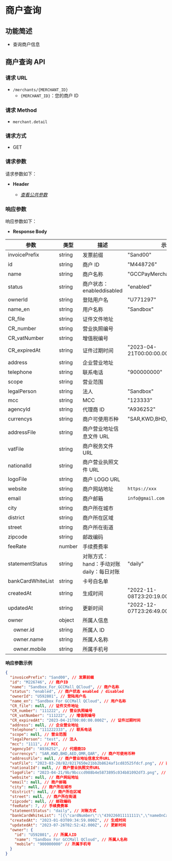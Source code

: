 # 商户查询

## 功能简述

- 查询商户信息

## 商户查询 API

### 请求 URL

- `/merchants/{MERCHANT_ID}`
  - `{MERCHANT_ID}`：您的商户 ID

### 请求 Method

- `merchant.detail`

### 请求方式

- GET

### 请求参数

请求参数如下：

- **Header**

  - [_查看公共参数_](/zh/payinApi/callMethod/callMethod#公共参数)

### 响应参数

响应参数如下：

- **Response Body**

| **参数**                             | **类型** | **描述**                                            | **示例**                   |
| ------------------------------------ | -------- | --------------------------------------------------- | -------------------------- |
| invoicePrefix                        | string   | 发票前缀                                            | "Sand00"                   |
| id                                   | string   | 商户 ID                                             | "M448726"                  |
| name                                 | string   | 商户名称                                            | "GCCPayMerchant"           |
| status                               | string   | 商户状态：enableddisabled                           | "enabled"                  |
| ownerId                              | string   | 登陆用户名                                          | "U771297"                  |
| name_en                              | string   | 用户名称                                            | "Sandbox"                  |
| CR_file                              | string   | 证件文件地址                                        |                            |
| CR_number                            | string   | 营业执照编号                                        |                            |
| CR_vatNumber                         | string   | 增值税编号                                          |                            |
| CR_expiredAt                         | string   | 证件过期时间                                        | "2023-04-21T00:00:00.000Z" |
| address                              | string   | 企业营业地址                                        |                            |
| telephone                            | string   | 联系电话                                            | "900000000"                |
| scope                                | string   | 营业范围                                            |                            |
| legalPerson                          | string   | 法人                                                | "Sandbox"                  |
| mcc                                  | string   | MCC                                                 | "123333"                   |
| agencyId                             | string   | 代理商 ID                                           | "A936252"                  |
| currencys                            | string   | 商户可使用币种                                      | "SAR,KWD,BHD,AED,OMR,QAR"  |
| addressFile                          | string   | 商户营业地址信息文件 URL                            |                            |
| vatFile                              | string   | 商户税务文件 URL                                    |                            |
| nationalId                           | string   | 商户营业执照文件 URL                                |                            |
| logoFile                             | string   | 商户 LOGO URL                                       |                            |
| website                              | string   | 商户网站地址                                        | `https://xxx`              |
| email                                | string   | 商户邮箱                                            | `info@gmail.com`           |
| city                                 | string   | 商户所在城市                                        |                            |
| district                             | string   | 商户所在区域                                        |                            |
| street                               | string   | 商户所在街道                                        |                            |
| zipcode                              | string   | 邮政编码                                            |                            |
| feeRate                              | number   | 手续费费率                                          |                            |
| statementStatus                      | string   | 对账方式： <br> hand：手动对账 <br> daily：每日对账 | "daily"                    |
| bankCardWhiteList                    | string   | 卡号白名单                                          |                            |
| createdAt                            | string   | 生成时间                                            | "2022-11-08T23:20:19.000Z" |
| updatedAt                            | string   | 更新时间                                            | "2022-12-07T23:26:49.000Z" |
| owner                                | object   | 所属人信息                                          |                            |
| &nbsp;&nbsp;&nbsp;&nbsp;owner.id     | string   | 所属人 ID                                           |                            |
| &nbsp;&nbsp;&nbsp;&nbsp;owner.name   | string   | 所属人名称                                          |                            |
| &nbsp;&nbsp;&nbsp;&nbsp;owner.mobile | string   | 所属手机号                                          |                            |

**响应参数示例**

```json
{
  "invoicePrefix": "Sand00", // 发票前缀
  "id": "M226746", // 商户ID
  "name": "Sandbox_For_GCCMall_QCloud", // 商户名称
  "status": "enabled", // 商户状态 enabled / disabled
  "ownerId": "U592801", // 登陆用户名
  "name_en": "Sandbox For GCCMall QCloud", // 用户名称
  "CR_file": null, // 证件文件地址
  "CR_number": "111222", // 营业执照编号
  "CR_vatNumber": "111222", // 增值税编号
  "CR_expiredAt": "2023-04-21T00:00:00.000Z", // 证件过期时间
  "address": null, // 企业营业地址
  "telephone": "111222333", // 联系电话
  "scope": null, // 营业范围
  "legalPerson": "test", // 法人
  "mcc": "1111", // MCC
  "agencyId": "A936252", // 代理商ID
  "currencys": "SAR,KWD,BHD,AED,OMR,QAR", // 商户可使用币种
  "addressFile": null, // 商户营业地址信息文件URL
  "vatFile": "2023-03-20/82/8217650e21bb2b8624af1cd83525fdcf.png", // 商户税务文件URL
  "nationalId": null, // 商户营业执照文件URL
  "logoFile": "2023-04-21/9b/9bcccd988b4e5873895c034b81092df3.png", // 商户LOGO URL
  "website": null, // 商户网站地址
  "email": null, // 商户邮箱
  "city": null, // 商户所在城市
  "district": null, // 商户所在区域
  "street": null, // 商户所在街道
  "zipcode": null, // 邮政编码
  "feeRate": 7, // 手续费费率
  "statementStatus": "daily", // 对账方式
  "bankCardWhiteList": "[{\"cardNumber\":\"439226011111111\",\"nameOnCard\":\"test\",\"expiryMonth\":\"07\",\"expiryYear\":\"2021\"},{\"cardNumber\":\"5123450000000008\",\"nameOnCard\":\"MasterCard SandBox\",\"expiryMonth\":\"01\",\"expiryYear\":\"2039\"}]", // 卡号白名单
  "createdAt": "2023-01-03T09:34:59.000Z", // 生成时间
  "updatedAt": "2023-07-26T02:52:42.000Z", // 更新时间
  "owner": {
    "id": "U592801", // 所属人ID
    "name": "Sandbox For GCCMall QCloud", // 所属人名称
    "mobile": "900000000" // 所属手机号
  }
}
```